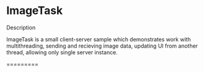 ImageTask
=========
Description

ImageTask is a small client-server sample which demonstrates work with multithreading, sending and recieving image data, 
updating UI from another thread, allowing only single server instance.

=========
